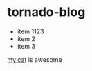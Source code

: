 # tornado-blog

- item 1123
- item 2
- item 3


[my cat](http://google.com) is awesome

<script>
  
  bad_stuff()

</script>
